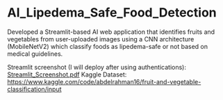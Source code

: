 # AI_Lipedema_Safe_Food_Detection
Developed a Streamlit-based AI web application that identifies fruits and vegetables from user-uploaded images using a CNN architecture (MobileNetV2) which classify foods as lipedema-safe or not based on medical guidelines. 


Streamlit screenshot (I will deploy after using authentications):
[Streamlit_Screenshot.pdf](https://github.com/user-attachments/files/19675217/Streamlit_Screenshot.pdf)
Kaggle Dataset: https://www.kaggle.com/code/abdelrahman16/fruit-and-vegetable-classification/input
